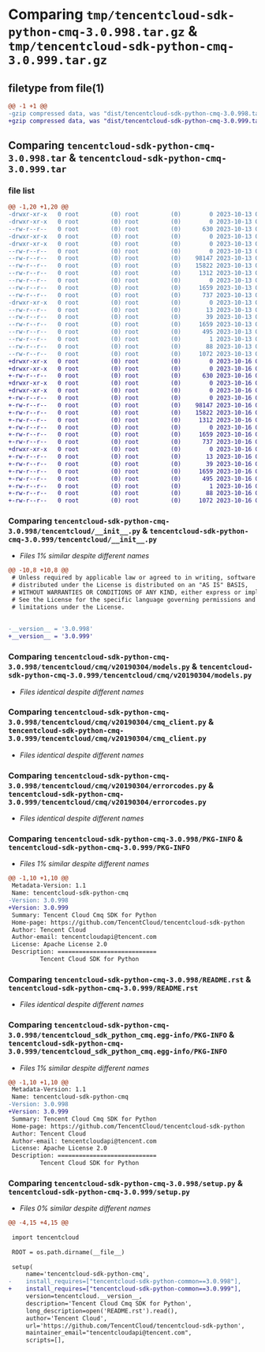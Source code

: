 # Comparing `tmp/tencentcloud-sdk-python-cmq-3.0.998.tar.gz` & `tmp/tencentcloud-sdk-python-cmq-3.0.999.tar.gz`

## filetype from file(1)

```diff
@@ -1 +1 @@
-gzip compressed data, was "dist/tencentcloud-sdk-python-cmq-3.0.998.tar", last modified: Fri Oct 13 00:24:46 2023, max compression
+gzip compressed data, was "dist/tencentcloud-sdk-python-cmq-3.0.999.tar", last modified: Mon Oct 16 00:23:59 2023, max compression
```

## Comparing `tencentcloud-sdk-python-cmq-3.0.998.tar` & `tencentcloud-sdk-python-cmq-3.0.999.tar`

### file list

```diff
@@ -1,20 +1,20 @@
-drwxr-xr-x   0 root         (0) root         (0)        0 2023-10-13 00:24:46.000000 tencentcloud-sdk-python-cmq-3.0.998/
-drwxr-xr-x   0 root         (0) root         (0)        0 2023-10-13 00:24:46.000000 tencentcloud-sdk-python-cmq-3.0.998/tencentcloud/
--rw-r--r--   0 root         (0) root         (0)      630 2023-10-13 00:24:46.000000 tencentcloud-sdk-python-cmq-3.0.998/tencentcloud/__init__.py
-drwxr-xr-x   0 root         (0) root         (0)        0 2023-10-13 00:24:46.000000 tencentcloud-sdk-python-cmq-3.0.998/tencentcloud/cmq/
-drwxr-xr-x   0 root         (0) root         (0)        0 2023-10-13 00:24:46.000000 tencentcloud-sdk-python-cmq-3.0.998/tencentcloud/cmq/v20190304/
--rw-r--r--   0 root         (0) root         (0)        0 2023-10-13 00:24:46.000000 tencentcloud-sdk-python-cmq-3.0.998/tencentcloud/cmq/v20190304/__init__.py
--rw-r--r--   0 root         (0) root         (0)    98147 2023-10-13 00:24:46.000000 tencentcloud-sdk-python-cmq-3.0.998/tencentcloud/cmq/v20190304/models.py
--rw-r--r--   0 root         (0) root         (0)    15822 2023-10-13 00:24:46.000000 tencentcloud-sdk-python-cmq-3.0.998/tencentcloud/cmq/v20190304/cmq_client.py
--rw-r--r--   0 root         (0) root         (0)     1312 2023-10-13 00:24:46.000000 tencentcloud-sdk-python-cmq-3.0.998/tencentcloud/cmq/v20190304/errorcodes.py
--rw-r--r--   0 root         (0) root         (0)        0 2023-10-13 00:24:46.000000 tencentcloud-sdk-python-cmq-3.0.998/tencentcloud/cmq/__init__.py
--rw-r--r--   0 root         (0) root         (0)     1659 2023-10-13 00:24:46.000000 tencentcloud-sdk-python-cmq-3.0.998/PKG-INFO
--rw-r--r--   0 root         (0) root         (0)      737 2023-10-13 00:24:46.000000 tencentcloud-sdk-python-cmq-3.0.998/README.rst
-drwxr-xr-x   0 root         (0) root         (0)        0 2023-10-13 00:24:46.000000 tencentcloud-sdk-python-cmq-3.0.998/tencentcloud_sdk_python_cmq.egg-info/
--rw-r--r--   0 root         (0) root         (0)       13 2023-10-13 00:24:46.000000 tencentcloud-sdk-python-cmq-3.0.998/tencentcloud_sdk_python_cmq.egg-info/top_level.txt
--rw-r--r--   0 root         (0) root         (0)       39 2023-10-13 00:24:46.000000 tencentcloud-sdk-python-cmq-3.0.998/tencentcloud_sdk_python_cmq.egg-info/requires.txt
--rw-r--r--   0 root         (0) root         (0)     1659 2023-10-13 00:24:46.000000 tencentcloud-sdk-python-cmq-3.0.998/tencentcloud_sdk_python_cmq.egg-info/PKG-INFO
--rw-r--r--   0 root         (0) root         (0)      495 2023-10-13 00:24:46.000000 tencentcloud-sdk-python-cmq-3.0.998/tencentcloud_sdk_python_cmq.egg-info/SOURCES.txt
--rw-r--r--   0 root         (0) root         (0)        1 2023-10-13 00:24:46.000000 tencentcloud-sdk-python-cmq-3.0.998/tencentcloud_sdk_python_cmq.egg-info/dependency_links.txt
--rw-r--r--   0 root         (0) root         (0)       88 2023-10-13 00:24:46.000000 tencentcloud-sdk-python-cmq-3.0.998/setup.cfg
--rw-r--r--   0 root         (0) root         (0)     1072 2023-10-13 00:24:46.000000 tencentcloud-sdk-python-cmq-3.0.998/setup.py
+drwxr-xr-x   0 root         (0) root         (0)        0 2023-10-16 00:23:59.000000 tencentcloud-sdk-python-cmq-3.0.999/
+drwxr-xr-x   0 root         (0) root         (0)        0 2023-10-16 00:23:59.000000 tencentcloud-sdk-python-cmq-3.0.999/tencentcloud/
+-rw-r--r--   0 root         (0) root         (0)      630 2023-10-16 00:23:59.000000 tencentcloud-sdk-python-cmq-3.0.999/tencentcloud/__init__.py
+drwxr-xr-x   0 root         (0) root         (0)        0 2023-10-16 00:23:59.000000 tencentcloud-sdk-python-cmq-3.0.999/tencentcloud/cmq/
+drwxr-xr-x   0 root         (0) root         (0)        0 2023-10-16 00:23:59.000000 tencentcloud-sdk-python-cmq-3.0.999/tencentcloud/cmq/v20190304/
+-rw-r--r--   0 root         (0) root         (0)        0 2023-10-16 00:23:59.000000 tencentcloud-sdk-python-cmq-3.0.999/tencentcloud/cmq/v20190304/__init__.py
+-rw-r--r--   0 root         (0) root         (0)    98147 2023-10-16 00:23:59.000000 tencentcloud-sdk-python-cmq-3.0.999/tencentcloud/cmq/v20190304/models.py
+-rw-r--r--   0 root         (0) root         (0)    15822 2023-10-16 00:23:59.000000 tencentcloud-sdk-python-cmq-3.0.999/tencentcloud/cmq/v20190304/cmq_client.py
+-rw-r--r--   0 root         (0) root         (0)     1312 2023-10-16 00:23:59.000000 tencentcloud-sdk-python-cmq-3.0.999/tencentcloud/cmq/v20190304/errorcodes.py
+-rw-r--r--   0 root         (0) root         (0)        0 2023-10-16 00:23:59.000000 tencentcloud-sdk-python-cmq-3.0.999/tencentcloud/cmq/__init__.py
+-rw-r--r--   0 root         (0) root         (0)     1659 2023-10-16 00:23:59.000000 tencentcloud-sdk-python-cmq-3.0.999/PKG-INFO
+-rw-r--r--   0 root         (0) root         (0)      737 2023-10-16 00:23:59.000000 tencentcloud-sdk-python-cmq-3.0.999/README.rst
+drwxr-xr-x   0 root         (0) root         (0)        0 2023-10-16 00:23:59.000000 tencentcloud-sdk-python-cmq-3.0.999/tencentcloud_sdk_python_cmq.egg-info/
+-rw-r--r--   0 root         (0) root         (0)       13 2023-10-16 00:23:59.000000 tencentcloud-sdk-python-cmq-3.0.999/tencentcloud_sdk_python_cmq.egg-info/top_level.txt
+-rw-r--r--   0 root         (0) root         (0)       39 2023-10-16 00:23:59.000000 tencentcloud-sdk-python-cmq-3.0.999/tencentcloud_sdk_python_cmq.egg-info/requires.txt
+-rw-r--r--   0 root         (0) root         (0)     1659 2023-10-16 00:23:59.000000 tencentcloud-sdk-python-cmq-3.0.999/tencentcloud_sdk_python_cmq.egg-info/PKG-INFO
+-rw-r--r--   0 root         (0) root         (0)      495 2023-10-16 00:23:59.000000 tencentcloud-sdk-python-cmq-3.0.999/tencentcloud_sdk_python_cmq.egg-info/SOURCES.txt
+-rw-r--r--   0 root         (0) root         (0)        1 2023-10-16 00:23:59.000000 tencentcloud-sdk-python-cmq-3.0.999/tencentcloud_sdk_python_cmq.egg-info/dependency_links.txt
+-rw-r--r--   0 root         (0) root         (0)       88 2023-10-16 00:23:59.000000 tencentcloud-sdk-python-cmq-3.0.999/setup.cfg
+-rw-r--r--   0 root         (0) root         (0)     1072 2023-10-16 00:23:59.000000 tencentcloud-sdk-python-cmq-3.0.999/setup.py
```

### Comparing `tencentcloud-sdk-python-cmq-3.0.998/tencentcloud/__init__.py` & `tencentcloud-sdk-python-cmq-3.0.999/tencentcloud/__init__.py`

 * *Files 1% similar despite different names*

```diff
@@ -10,8 +10,8 @@
 # Unless required by applicable law or agreed to in writing, software
 # distributed under the License is distributed on an "AS IS" BASIS,
 # WITHOUT WARRANTIES OR CONDITIONS OF ANY KIND, either express or implied.
 # See the License for the specific language governing permissions and
 # limitations under the License.
 
 
-__version__ = '3.0.998'
+__version__ = '3.0.999'
```

### Comparing `tencentcloud-sdk-python-cmq-3.0.998/tencentcloud/cmq/v20190304/models.py` & `tencentcloud-sdk-python-cmq-3.0.999/tencentcloud/cmq/v20190304/models.py`

 * *Files identical despite different names*

### Comparing `tencentcloud-sdk-python-cmq-3.0.998/tencentcloud/cmq/v20190304/cmq_client.py` & `tencentcloud-sdk-python-cmq-3.0.999/tencentcloud/cmq/v20190304/cmq_client.py`

 * *Files identical despite different names*

### Comparing `tencentcloud-sdk-python-cmq-3.0.998/tencentcloud/cmq/v20190304/errorcodes.py` & `tencentcloud-sdk-python-cmq-3.0.999/tencentcloud/cmq/v20190304/errorcodes.py`

 * *Files identical despite different names*

### Comparing `tencentcloud-sdk-python-cmq-3.0.998/PKG-INFO` & `tencentcloud-sdk-python-cmq-3.0.999/PKG-INFO`

 * *Files 1% similar despite different names*

```diff
@@ -1,10 +1,10 @@
 Metadata-Version: 1.1
 Name: tencentcloud-sdk-python-cmq
-Version: 3.0.998
+Version: 3.0.999
 Summary: Tencent Cloud Cmq SDK for Python
 Home-page: https://github.com/TencentCloud/tencentcloud-sdk-python
 Author: Tencent Cloud
 Author-email: tencentcloudapi@tencent.com
 License: Apache License 2.0
 Description: ============================
         Tencent Cloud SDK for Python
```

### Comparing `tencentcloud-sdk-python-cmq-3.0.998/README.rst` & `tencentcloud-sdk-python-cmq-3.0.999/README.rst`

 * *Files identical despite different names*

### Comparing `tencentcloud-sdk-python-cmq-3.0.998/tencentcloud_sdk_python_cmq.egg-info/PKG-INFO` & `tencentcloud-sdk-python-cmq-3.0.999/tencentcloud_sdk_python_cmq.egg-info/PKG-INFO`

 * *Files 1% similar despite different names*

```diff
@@ -1,10 +1,10 @@
 Metadata-Version: 1.1
 Name: tencentcloud-sdk-python-cmq
-Version: 3.0.998
+Version: 3.0.999
 Summary: Tencent Cloud Cmq SDK for Python
 Home-page: https://github.com/TencentCloud/tencentcloud-sdk-python
 Author: Tencent Cloud
 Author-email: tencentcloudapi@tencent.com
 License: Apache License 2.0
 Description: ============================
         Tencent Cloud SDK for Python
```

### Comparing `tencentcloud-sdk-python-cmq-3.0.998/setup.py` & `tencentcloud-sdk-python-cmq-3.0.999/setup.py`

 * *Files 0% similar despite different names*

```diff
@@ -4,15 +4,15 @@
 
 import tencentcloud
 
 ROOT = os.path.dirname(__file__)
 
 setup(
     name='tencentcloud-sdk-python-cmq',
-    install_requires=["tencentcloud-sdk-python-common==3.0.998"],
+    install_requires=["tencentcloud-sdk-python-common==3.0.999"],
     version=tencentcloud.__version__,
     description='Tencent Cloud Cmq SDK for Python',
     long_description=open('README.rst').read(),
     author='Tencent Cloud',
     url='https://github.com/TencentCloud/tencentcloud-sdk-python',
     maintainer_email="tencentcloudapi@tencent.com",
     scripts=[],
```

